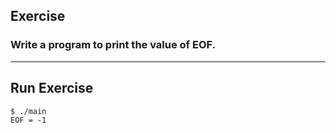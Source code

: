 ## Exercise
### Write a program to print the value of EOF.

------

## Run Exercise

``` 
$ ./main
EOF = -1
```
